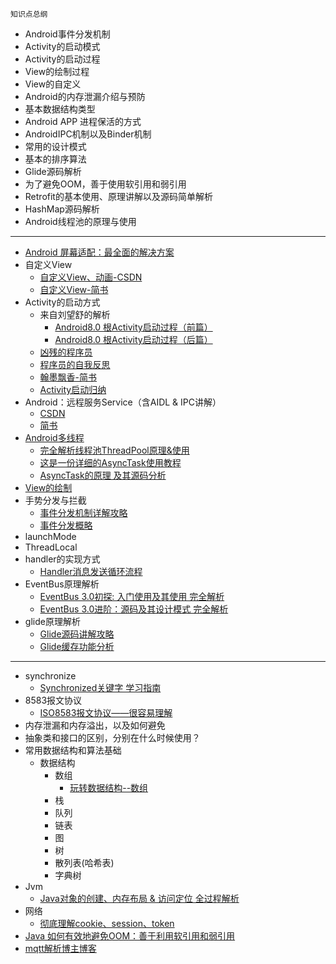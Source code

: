 ```
知识点总纲
```
- Android事件分发机制
- Activity的启动模式
- Activity的启动过程
- View的绘制过程
- View的自定义
- Android的内存泄漏介绍与预防
- 基本数据结构类型
- Android APP 进程保活的方式
- AndroidIPC机制以及Binder机制
- 常用的设计模式
- 基本的排序算法
- Glide源码解析
- 为了避免OOM，善于使用软引用和弱引用
- Retrofit的基本使用、原理讲解以及源码简单解析
- HashMap源码解析
- Android线程池的原理与使用
---
- [Android 屏幕适配：最全面的解决方案](https://www.jianshu.com/p/ec5a1a30694b)
- 自定义View
    - [自定义View、动画-CSDN](https://blog.csdn.net/carson_ho/column/info/14815)
    - [自定义View-简书](https://www.jianshu.com/nb/9976005)
- Activity的启动方式
    - 来自刘望舒的解析
        - [Android8.0 根Activity启动过程（前篇）](http://liuwangshu.cn/framework/component/6-activity-start-1.html)
        - [Android8.0 根Activity启动过程（后篇）](http://liuwangshu.cn/framework/component/7-activity-start-2.html)
    - [凶残的程序员](https://blog.csdn.net/qian520ao/article/details/78156214)
    - [程序员的自我反思](https://blog.csdn.net/a553181867/article/details/89917857)
    - [翰墨飘香-简书](https://www.jianshu.com/p/10304415bae5)
    - [Activity启动归纳](./activity/activity_start.md)
- Android：远程服务Service（含AIDL & IPC讲解）
    - [CSDN](https://blog.csdn.net/carson_ho/article/details/53160279)
    - [简书](https://www.jianshu.com/p/34326751b2c6)
- [Android多线程](https://blog.csdn.net/carson_ho/column/info/14816)
    - [完全解析线程池ThreadPool原理&使用](https://blog.csdn.net/carson_ho/article/details/80060201)
    - [这是一份详细的AsyncTask使用教程](https://blog.csdn.net/carson_ho/article/details/79314325)
    - [AsyncTask的原理 及其源码分析](https://blog.csdn.net/carson_ho/article/details/79314326)
- [View的绘制](https://www.jianshu.com/p/5a71014e7b1b)
- 手势分发与拦截
    - [事件分发机制详解攻略](https://www.jianshu.com/p/38015afcdb58)
    - [事件分发概略](./view/view_dispatch.md)
- launchMode
- ThreadLocal
- handler的实现方式
    - [Handler消息发送循环流程](./handler/handler_work.md)
- EventBus原理解析
    - [EventBus 3.0初探: 入门使用及其使用 完全解析](https://blog.csdn.net/a553181867/article/details/52475213)
    - [EventBus 3.0进阶：源码及其设计模式 完全解析](https://blog.csdn.net/a553181867/article/details/52531479)
- glide原理解析
    - [Glide源码讲解攻略](https://blog.csdn.net/carson_ho/article/details/79212841)
    - [Glide缓存功能分析](https://blog.csdn.net/carson_ho/article/details/79256892)
---
- synchronize
    - [Synchronized关键字 学习指南](https://blog.csdn.net/carson_ho/article/details/82992269)
- 8583报文协议
    - [ISO8583报文协议——很容易理解](https://blog.csdn.net/yuan_hong_wei/article/details/49148721)
- 内存泄漏和内存溢出，以及如何避免
- 抽象类和接口的区别，分别在什么时候使用？
- 常用数据结构和算法基础
    - 数据结构
        - 数组
            - [玩转数据结构--数组](https://blog.csdn.net/jianghao233/article/details/82632816)
        - 栈
        - 队列
        - 链表
        - 图
        - 树
        - 散列表(哈希表)
        - 字典树
- Jvm
    - [Java对象的创建、内存布局 & 访问定位 全过程解析](https://www.jianshu.com/p/1952061502d0)
- 网络
    - [彻底理解cookie、session、token](https://mp.weixin.qq.com/s?__biz=MzIwNTc4NTEwOQ==&mid=2247486848&idx=1&sn=86582832f5f3a59c1ffefd415adc075a&chksm=972adcfaa05d55ecadded4a865db8d63dde0388d0bc999a47fe355496e674b88227ffd31d383&mpshare=1&scene=1&srcid=#rd)
- [Java 如何有效地避免OOM：善于利用软引用和弱引用](https://www.cnblogs.com/dolphin0520/p/3784171.html)
- [mqtt解析博主博客](https://my.oschina.net/u/3729361)